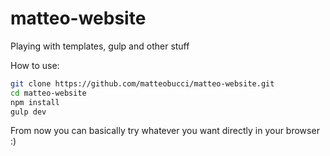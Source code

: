 # matteo-website
Playing with templates, gulp and other stuff

How to use:
```sh
git clone https://github.com/matteobucci/matteo-website.git
cd matteo-website
npm install
gulp dev
```

From now you can basically try whatever you want directly in your browser :)
